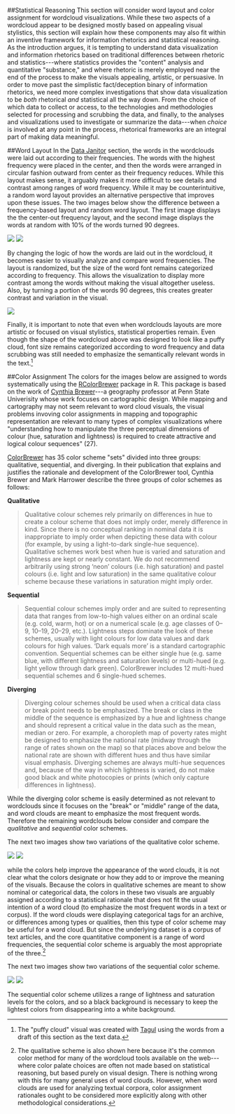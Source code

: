 ##Statistical Reasoning
This section will consider word layout and color assignment for wordcloud visualizations. While these two aspects of a wordcloud appear to be designed mostly based on appealing visual stylistics, this section will explain how these components may also fit within an inventive framework for information rhetorics and statistical reasoning. As the introduction argues, it is tempting to understand data visualization and information rhetorics based on traditional differences between rhetoric and statistics---where statistics provides the "content" analysis and quantitative "substance," and where rhetoric is merely employed near the end of the process to make the visuals appealing, artistic, or persuasive. In order to move past the simplistic fact/deception binary of information rhetorics, we need more complex investigations that show data visualization to be *both* rhetorical *and* statistical all the way down. From the choice of which data to collect or access, to the technologies and methodologies selected for processing and scrubbing the data, and finally, to the analyses and visualizations used to investigate or summarize the data---when *choice* is involved at any point in the process, rhetorical frameworks are an integral part of making data meaningful.

##Word Layout
In the [Data Janitor](http://aaronbeveridge.com/data-janitor/janitor.html) section, the words in the wordclouds were laid out according to their frequencies. The words with the highest frequency were placed in the center, and then the words were arranged in circular fashion outward from center as their frequency reduces. While this layout makes sense, it arguably makes it more difficult to see details and contrast among ranges of word frequency. While it may be counterintuitive, a random word layout provides an alternative perspective that improves upon these issues. The two images below show the difference between a frequency-based layout and random word layout. The first image displays the the center-out frequency layout, and the second image displays the words at random with 10% of the words turned 90 degrees. 

![](./images/wc3.png)
![](./images/wc4.png)

By changing the logic of how the words are laid out in the wordcloud, it becomes easier to visually analyze and compare word frequencies. The layout is randomized, but the size of the word font remains categorized according to frequency. This allows the visualization to display more contrast among the words without making the visual altogether useless. Also, by turning a portion of the words 90 degrees, this creates greater contrast and variation in the visual. 

![](./images/cloud1.jpg)

Finally, it is important to note that even when wordclouds layouts are more artistic or focused on visual stylistics, statistical properties remain. Even though the shape of the wordcloud above was designed to look like a puffy cloud, font size remains categorized according to word frequency and data scrubbing was still needed to emphasize the semantically relevant words in the text.[^1] 

##Color Assignment
The colors for the images below are assigned to words systematically using the [RColorBrewer](https://cran.r-project.org/web/packages/RColorBrewer/RColorBrewer.pdf) package in R. This package is based on the work of [Cynthia Brewer](http://www.geog.psu.edu/people/brewer-cynthia)---a geography professor at Penn State Univerisity whose work focuses on cartographic design. While mapping and cartography may not seem relevant to word cloud visuals, the visual problems invoving color assignments in mapping and topographic representation are relevant to many types of complex visualizations where "understanding how to manipulate the three perceptual dimensions of colour (hue, saturation and lightness) is required to create attractive and logical colour sequences" (27). 

[ColorBrewer](http://colorbrewer.org) has 35 color scheme "sets" divided into three groups: qualitative, sequential, and diverging. In their publication that explains and justifies the rationale and development of the ColorBrewer tool, Cynthia Brewer and Mark Harrower describe the three groups of color schemes as follows:

**Qualitative**

> Qualitative colour schemes rely primarily on differences in hue to create a colour scheme 
> that does not imply order, merely difference in kind. Since there is no conceptual 
> ranking in nominal data it is inappropriate to imply order when depicting these data with 
> colour (for example, by using a light-to-dark single-hue sequence). Qualitative schemes 
> work best when hue is varied and saturation and lightness are kept or nearly constant. We 
> do not recommend arbitrarily using strong ‘neon’ colours (i.e. high saturation) and 
> pastel colours (i.e. light and low saturation) in the same qualitative colour scheme 
> because these variations in saturation might imply order.

**Sequential**

> Sequential colour schemes imply order and are suited to representing data that ranges 
> from low-to-high values either on an ordinal scale (e.g. cold, warm, hot) or on a 
> numerical scale (e.g. age classes of 0–9, 10–19, 20–29, etc.). Lightness steps dominate 
> the look of these schemes, usually with light colours for low data values and dark 
> colours for high values. ‘Dark equals more’ is a standard cartographic convention. 
> Sequential schemes can be either single hue (e.g. same blue, with different lightness and 
> saturation levels) or multi-hued (e.g. light yellow through dark green). ColorBrewer 
> includes 12 multi-hued sequential schemes and 6 single-hued schemes.

**Diverging**

> Diverging colour schemes should be used when a critical data class or break point needs 
> to be emphasized. The break or class in the middle of the sequence is emphasized by a hue 
> and lightness change and should represent a critical value in the data such as the mean, 
> median or zero. For example, a choropleth map of poverty rates might be designed to 
> emphasize the national rate (midway through the range of rates shown on the map) so that 
> places above and below the national rate are shown with different hues and thus have 
> similar visual emphasis. Diverging schemes are always multi-hue sequences and, because of 
> the way in which lightness is varied, do not make good black and white photocopies or 
> prints (which only capture differences in lightness).

While the diverging color scheme is easily determined as not relevant to wordclouds since it focuses on the "break" or "middle" range of the data, and word clouds are meant to emphasize the most frequent words. Therefore the remaining wordclouds below consider and compare the *qualitative* and *sequential* color schemes. 

The next two images show two variations of the qualitative color scheme. 

![](./images/wc5.png)
![](./images/wc6.png)

while the colors help improve the appearance of the word clouds, it is not clear what the colors designate or how they add to or improve the meaning of the visuals. Because the colors in qualitative schemes are meant to show nominal or categorical data, the colors in these two visuals are arguably assigned according to a statistical rationale that does not fit the usual intention of a word cloud (to emphasize the most frequent words in a text or corpus). If the word clouds were displaying categorical tags for an archive, or differences among types or qualities, then this type of color scheme may be useful for a word cloud. But since the underlying dataset is a corpus of text articles, and the core quantitative component is a range of word frequencies, the sequential color scheme is arguably the most appropriate of the three.[^2]

The next two images show two variations of the sequential color scheme. 

![](./images/wc7.png)
![](./images/wc8.png)

The sequential color scheme utilizes a range of lightness and saturation levels for the colors, and so a black background is necessary to keep the lightest colors from disappearing into a white background.

[^1]: The "puffy cloud" visual was created with [Tagul](https://tagul.com/) using the words from a draft of this section as the text data.
[^2]: The qualitative scheme is also shown here because it's the common color method for many of the wordcloud tools available on the web---where color palate choices are often not made based on statistical reasoning, but based purely on visual design. There is nothing wrong with this for many general uses of word clouds. However, when word clouds are used for analyzing textual corpora, color assignment rationales ought to be considered more explicitly along with other methodological considerations.
